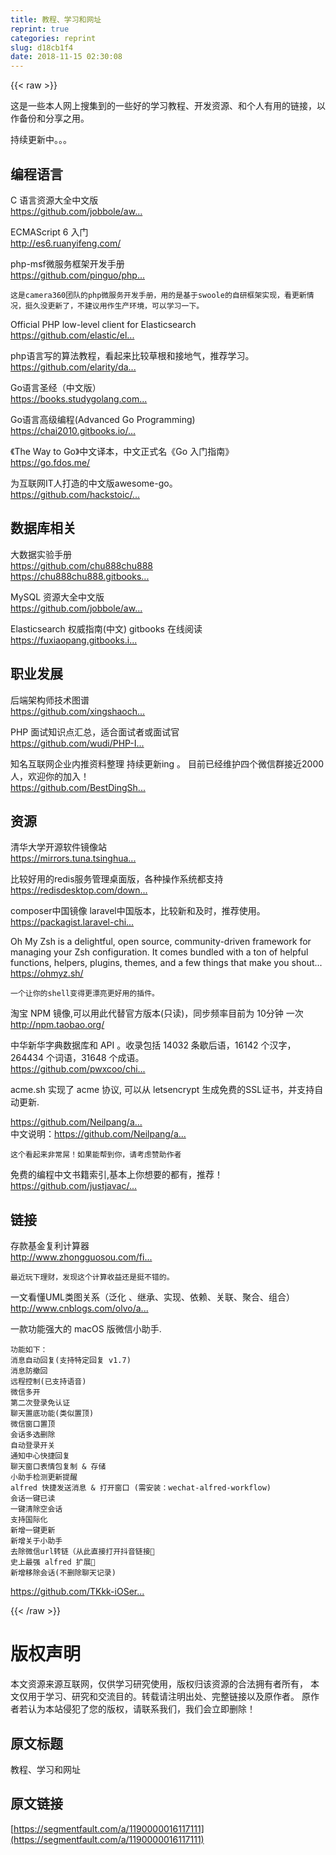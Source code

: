 ```yaml
---
title: 教程、学习和网址
reprint: true
categories: reprint
slug: d18cb1f4
date: 2018-11-15 02:30:08
---
```


{{< raw >}}
<p>&#x8FD9;&#x662F;&#x4E00;&#x4E9B;&#x672C;&#x4EBA;&#x7F51;&#x4E0A;&#x641C;&#x96C6;&#x5230;&#x7684;&#x4E00;&#x4E9B;&#x597D;&#x7684;&#x5B66;&#x4E60;&#x6559;&#x7A0B;&#x3001;&#x5F00;&#x53D1;&#x8D44;&#x6E90;&#x3001;&#x548C;&#x4E2A;&#x4EBA;&#x6709;&#x7528;&#x7684;&#x94FE;&#x63A5;&#xFF0C;&#x4EE5;&#x4F5C;&#x5907;&#x4EFD;&#x548C;&#x5206;&#x4EAB;&#x4E4B;&#x7528;&#x3002;</p><p>&#x6301;&#x7EED;&#x66F4;&#x65B0;&#x4E2D;&#x3002;&#x3002;&#x3002;</p><h2><strong>&#x7F16;&#x7A0B;&#x8BED;&#x8A00;</strong></h2><p>C &#x8BED;&#x8A00;&#x8D44;&#x6E90;&#x5927;&#x5168;&#x4E2D;&#x6587;&#x7248;<br><a href="https://github.com/jobbole/awesome-c-cn" rel="nofollow noreferrer"></a><a href="https://github.com/jobbole/awesome-c-cn" rel="nofollow noreferrer">https://github.com/jobbole/aw...</a></p><p>ECMAScript 6 &#x5165;&#x95E8;<br><a href="http://es6.ruanyifeng.com/" rel="nofollow noreferrer"></a><a href="http://es6.ruanyifeng.com/" rel="nofollow noreferrer">http://es6.ruanyifeng.com/</a></p><p>php-msf&#x5FAE;&#x670D;&#x52A1;&#x6846;&#x67B6;&#x5F00;&#x53D1;&#x624B;&#x518C;<br><a href="https://github.com/pinguo/php-msf-docs" rel="nofollow noreferrer"></a><a href="https://github.com/pinguo/php-msf-docs" rel="nofollow noreferrer">https://github.com/pinguo/php...</a></p><p><code>&#x8FD9;&#x662F;camera360&#x56E2;&#x961F;&#x7684;php&#x5FAE;&#x670D;&#x52A1;&#x5F00;&#x53D1;&#x624B;&#x518C;&#xFF0C;&#x7528;&#x7684;&#x662F;&#x57FA;&#x4E8E;swoole&#x7684;&#x81EA;&#x7814;&#x6846;&#x67B6;&#x5B9E;&#x73B0;&#xFF0C;&#x770B;&#x66F4;&#x65B0;&#x60C5;&#x51B5;&#xFF0C;&#x633A;&#x4E45;&#x6CA1;&#x66F4;&#x65B0;&#x4E86;&#xFF0C;&#x4E0D;&#x5EFA;&#x8BAE;&#x7528;&#x4F5C;&#x751F;&#x4EA7;&#x73AF;&#x5883;&#xFF0C;&#x53EF;&#x4EE5;&#x5B66;&#x4E60;&#x4E00;&#x4E0B;&#x3002;</code></p><p>Official PHP low-level client for Elasticsearch<br><a href="https://github.com/elastic/elasticsearch-php" rel="nofollow noreferrer"></a><a href="https://github.com/elastic/elasticsearch-php" rel="nofollow noreferrer">https://github.com/elastic/el...</a></p><p>php&#x8BED;&#x8A00;&#x5199;&#x7684;&#x7B97;&#x6CD5;&#x6559;&#x7A0B;&#xFF0C;&#x770B;&#x8D77;&#x6765;&#x6BD4;&#x8F83;&#x8349;&#x6839;&#x548C;&#x63A5;&#x5730;&#x6C14;&#xFF0C;&#x63A8;&#x8350;&#x5B66;&#x4E60;&#x3002;<br><a href="https://github.com/elarity/data-structure-php" rel="nofollow noreferrer"></a><a href="https://github.com/elarity/data-structure-php" rel="nofollow noreferrer">https://github.com/elarity/da...</a></p><p>Go&#x8BED;&#x8A00;&#x5723;&#x7ECF;&#xFF08;&#x4E2D;&#x6587;&#x7248;&#xFF09;<br><a href="https://books.studygolang.com/gopl-zh/" rel="nofollow noreferrer"></a><a href="https://books.studygolang.com/gopl-zh/" rel="nofollow noreferrer">https://books.studygolang.com...</a></p><p>Go&#x8BED;&#x8A00;&#x9AD8;&#x7EA7;&#x7F16;&#x7A0B;(Advanced Go Programming)<br><a href="https://chai2010.gitbooks.io/advanced-go-programming-book/content/" rel="nofollow noreferrer"></a><a href="https://chai2010.gitbooks.io/advanced-go-programming-book/content/" rel="nofollow noreferrer">https://chai2010.gitbooks.io/...</a></p><p>&#x300A;The Way to Go&#x300B;&#x4E2D;&#x6587;&#x8BD1;&#x672C;&#xFF0C;&#x4E2D;&#x6587;&#x6B63;&#x5F0F;&#x540D;&#x300A;Go &#x5165;&#x95E8;&#x6307;&#x5357;&#x300B;<br><a href="https://go.fdos.me/" rel="nofollow noreferrer"></a><a href="https://go.fdos.me/" rel="nofollow noreferrer">https://go.fdos.me/</a></p><p>&#x4E3A;&#x4E92;&#x8054;&#x7F51;IT&#x4EBA;&#x6253;&#x9020;&#x7684;&#x4E2D;&#x6587;&#x7248;awesome-go&#x3002;<br><a href="https://github.com/hackstoic/golang-open-source-projects" rel="nofollow noreferrer"></a><a href="https://github.com/hackstoic/golang-open-source-projects" rel="nofollow noreferrer">https://github.com/hackstoic/...</a></p><h2><strong>&#x6570;&#x636E;&#x5E93;&#x76F8;&#x5173;</strong></h2><p>&#x5927;&#x6570;&#x636E;&#x5B9E;&#x9A8C;&#x624B;&#x518C;<br><a href="https://github.com/chu888chu888" rel="nofollow noreferrer"></a><a href="https://github.com/chu888chu888" rel="nofollow noreferrer">https://github.com/chu888chu888</a><br><a href="https://chu888chu888.gitbooks.io/hadoopstudy/content/" rel="nofollow noreferrer"></a><a href="https://chu888chu888.gitbooks.io/hadoopstudy/content/" rel="nofollow noreferrer">https://chu888chu888.gitbooks...</a></p><p>MySQL &#x8D44;&#x6E90;&#x5927;&#x5168;&#x4E2D;&#x6587;&#x7248;<br><a href="https://github.com/jobbole/awesome-mysql-cn" rel="nofollow noreferrer"></a><a href="https://github.com/jobbole/awesome-mysql-cn" rel="nofollow noreferrer">https://github.com/jobbole/aw...</a></p><p>Elasticsearch &#x6743;&#x5A01;&#x6307;&#x5357;(&#x4E2D;&#x6587;) gitbooks &#x5728;&#x7EBF;&#x9605;&#x8BFB;<br><a href="https://fuxiaopang.gitbooks.io/learnelasticsearch/getting_started/" rel="nofollow noreferrer"></a><a href="https://fuxiaopang.gitbooks.io/learnelasticsearch/getting_started/" rel="nofollow noreferrer">https://fuxiaopang.gitbooks.i...</a></p><h2><strong>&#x804C;&#x4E1A;&#x53D1;&#x5C55;</strong></h2><p>&#x540E;&#x7AEF;&#x67B6;&#x6784;&#x5E08;&#x6280;&#x672F;&#x56FE;&#x8C31;<br><a href="https://github.com/xingshaocheng/architect-awesome" rel="nofollow noreferrer"></a><a href="https://github.com/xingshaocheng/architect-awesome" rel="nofollow noreferrer">https://github.com/xingshaoch...</a></p><p>PHP &#x9762;&#x8BD5;&#x77E5;&#x8BC6;&#x70B9;&#x6C47;&#x603B;&#xFF0C;&#x9002;&#x5408;&#x9762;&#x8BD5;&#x8005;&#x6216;&#x9762;&#x8BD5;&#x5B98;<br><a href="https://github.com/wudi/PHP-Interview-Best-Practices-in-China" rel="nofollow noreferrer">https://github.com/wudi/PHP-I...</a></p><p>&#x77E5;&#x540D;&#x4E92;&#x8054;&#x7F51;&#x4F01;&#x4E1A;&#x5185;&#x63A8;&#x8D44;&#x6599;&#x6574;&#x7406; &#x6301;&#x7EED;&#x66F4;&#x65B0;ing &#x3002; &#x76EE;&#x524D;&#x5DF2;&#x7ECF;&#x7EF4;&#x62A4;&#x56DB;&#x4E2A;&#x5FAE;&#x4FE1;&#x7FA4;&#x63A5;&#x8FD1;2000&#x4EBA;&#xFF0C;&#x6B22;&#x8FCE;&#x4F60;&#x7684;&#x52A0;&#x5165;&#xFF01;<br><a href="https://github.com/BestDingSheng/resources" rel="nofollow noreferrer"></a><a href="https://github.com/BestDingSheng/resources" rel="nofollow noreferrer">https://github.com/BestDingSh...</a></p><h2><strong>&#x8D44;&#x6E90;</strong></h2><p>&#x6E05;&#x534E;&#x5927;&#x5B66;&#x5F00;&#x6E90;&#x8F6F;&#x4EF6;&#x955C;&#x50CF;&#x7AD9;<br><a href="https://mirrors.tuna.tsinghua.edu.cn/" rel="nofollow noreferrer"></a><a href="https://mirrors.tuna.tsinghua.edu.cn/" rel="nofollow noreferrer">https://mirrors.tuna.tsinghua...</a></p><p>&#x6BD4;&#x8F83;&#x597D;&#x7528;&#x7684;redis&#x670D;&#x52A1;&#x7BA1;&#x7406;&#x684C;&#x9762;&#x7248;&#xFF0C;&#x5404;&#x79CD;&#x64CD;&#x4F5C;&#x7CFB;&#x7EDF;&#x90FD;&#x652F;&#x6301;<br><a href="https://redisdesktop.com/download" rel="nofollow noreferrer"></a><a href="https://redisdesktop.com/download" rel="nofollow noreferrer">https://redisdesktop.com/down...</a></p><p>composer&#x4E2D;&#x56FD;&#x955C;&#x50CF; laravel&#x4E2D;&#x56FD;&#x7248;&#x672C;&#xFF0C;&#x6BD4;&#x8F83;&#x65B0;&#x548C;&#x53CA;&#x65F6;&#xFF0C;&#x63A8;&#x8350;&#x4F7F;&#x7528;&#x3002;<br><a href="https://packagist.laravel-china.org/" rel="nofollow noreferrer"></a><a href="https://packagist.laravel-china.org/" rel="nofollow noreferrer">https://packagist.laravel-chi...</a></p><p>Oh My Zsh is a delightful, open source, community-driven framework for managing your Zsh configuration. It comes bundled with a ton of helpful functions, helpers, plugins, themes, and a few things that make you shout...<br><a href="https://ohmyz.sh/" rel="nofollow noreferrer"></a><a href="https://ohmyz.sh/" rel="nofollow noreferrer">https://ohmyz.sh/</a></p><p><code>&#x4E00;&#x4E2A;&#x8BA9;&#x4F60;&#x7684;shell&#x53D8;&#x5F97;&#x66F4;&#x6F02;&#x4EAE;&#x66F4;&#x597D;&#x7528;&#x7684;&#x63D2;&#x4EF6;&#x3002;</code></p><p>&#x6DD8;&#x5B9D; NPM &#x955C;&#x50CF;,&#x53EF;&#x4EE5;&#x7528;&#x6B64;&#x4EE3;&#x66FF;&#x5B98;&#x65B9;&#x7248;&#x672C;(&#x53EA;&#x8BFB;)&#xFF0C;&#x540C;&#x6B65;&#x9891;&#x7387;&#x76EE;&#x524D;&#x4E3A; 10&#x5206;&#x949F; &#x4E00;&#x6B21;<br><a href="http://npm.taobao.org/" rel="nofollow noreferrer"></a><a href="http://npm.taobao.org/" rel="nofollow noreferrer">http://npm.taobao.org/</a></p><p>&#x4E2D;&#x534E;&#x65B0;&#x534E;&#x5B57;&#x5178;&#x6570;&#x636E;&#x5E93;&#x548C; API &#x3002;&#x6536;&#x5F55;&#x5305;&#x62EC; 14032 &#x6761;&#x6B47;&#x540E;&#x8BED;&#xFF0C;16142 &#x4E2A;&#x6C49;&#x5B57;&#xFF0C;264434 &#x4E2A;&#x8BCD;&#x8BED;&#xFF0C;31648 &#x4E2A;&#x6210;&#x8BED;&#x3002;<br><a href="https://github.com/pwxcoo/chinese-xinhua" rel="nofollow noreferrer"></a><a href="https://github.com/pwxcoo/chinese-xinhua" rel="nofollow noreferrer">https://github.com/pwxcoo/chi...</a></p><p>acme.sh &#x5B9E;&#x73B0;&#x4E86; acme &#x534F;&#x8BAE;, &#x53EF;&#x4EE5;&#x4ECE; letsencrypt &#x751F;&#x6210;&#x514D;&#x8D39;&#x7684;SSL&#x8BC1;&#x4E66;&#xFF0C;&#x5E76;&#x652F;&#x6301;&#x81EA;&#x52A8;&#x66F4;&#x65B0;.</p><p><a href="https://github.com/Neilpang/acme.sh" rel="nofollow noreferrer"></a><a href="https://github.com/Neilpang/acme.sh" rel="nofollow noreferrer">https://github.com/Neilpang/a...</a><br>&#x4E2D;&#x6587;&#x8BF4;&#x660E;&#xFF1A;<a href="https://github.com/Neilpang/acme.sh/wiki/%E8%AF%B4%E6%98%8E" rel="nofollow noreferrer"></a><a href="https://github.com/Neilpang/acme.sh/wiki/%E8%AF%B4%E6%98%8E" rel="nofollow noreferrer">https://github.com/Neilpang/a...</a></p><p><code>&#x8FD9;&#x4E2A;&#x770B;&#x8D77;&#x6765;&#x975E;&#x5E38;&#x5C4C;&#xFF01;&#x5982;&#x679C;&#x80FD;&#x5E2E;&#x5230;&#x4F60;&#xFF0C;&#x8BF7;&#x8003;&#x8651;&#x8D5E;&#x52A9;&#x4F5C;&#x8005;</code></p><p>&#x514D;&#x8D39;&#x7684;&#x7F16;&#x7A0B;&#x4E2D;&#x6587;&#x4E66;&#x7C4D;&#x7D22;&#x5F15;,&#x57FA;&#x672C;&#x4E0A;&#x4F60;&#x60F3;&#x8981;&#x7684;&#x90FD;&#x6709;&#xFF0C;&#x63A8;&#x8350;&#xFF01;<br><a href="https://github.com/justjavac/free-programming-books-zh_CN" rel="nofollow noreferrer"></a><a href="https://github.com/justjavac/free-programming-books-zh_CN" rel="nofollow noreferrer">https://github.com/justjavac/...</a></p><h2><strong>&#x94FE;&#x63A5;</strong></h2><p>&#x5B58;&#x6B3E;&#x57FA;&#x91D1;&#x590D;&#x5229;&#x8BA1;&#x7B97;&#x5668;<br><a href="http://www.zhongguosou.com/finance/fuli_jisuan.html" rel="nofollow noreferrer"></a><a href="http://www.zhongguosou.com/finance/fuli_jisuan.html" rel="nofollow noreferrer">http://www.zhongguosou.com/fi...</a></p><p><code>&#x6700;&#x8FD1;&#x73A9;&#x4E0B;&#x7406;&#x8D22;&#xFF0C;&#x53D1;&#x73B0;&#x8FD9;&#x4E2A;&#x8BA1;&#x7B97;&#x6536;&#x76CA;&#x8FD8;&#x662F;&#x633A;&#x4E0D;&#x9519;&#x7684;&#x3002;</code></p><p>&#x4E00;&#x6587;&#x770B;&#x61C2;UML&#x7C7B;&#x56FE;&#x5173;&#x7CFB;&#xFF08;&#x6CDB;&#x5316; &#x3001;&#x7EE7;&#x627F;&#x3001;&#x5B9E;&#x73B0;&#x3001;&#x4F9D;&#x8D56;&#x3001;&#x5173;&#x8054;&#x3001;&#x805A;&#x5408;&#x3001;&#x7EC4;&#x5408;&#xFF09;<br><a href="http://www.cnblogs.com/olvo/archive/2012/05/03/2481014.html" rel="nofollow noreferrer"></a><a href="http://www.cnblogs.com/olvo/archive/2012/05/03/2481014.html" rel="nofollow noreferrer">http://www.cnblogs.com/olvo/a...</a></p><p>&#x4E00;&#x6B3E;&#x529F;&#x80FD;&#x5F3A;&#x5927;&#x7684; macOS &#x7248;&#x5FAE;&#x4FE1;&#x5C0F;&#x52A9;&#x624B;.</p><pre><code>&#x529F;&#x80FD;&#x5982;&#x4E0B;&#xFF1A;
&#x6D88;&#x606F;&#x81EA;&#x52A8;&#x56DE;&#x590D;(&#x652F;&#x6301;&#x7279;&#x5B9A;&#x56DE;&#x590D; v1.7)
&#x6D88;&#x606F;&#x9632;&#x64A4;&#x56DE;
&#x8FDC;&#x7A0B;&#x63A7;&#x5236;(&#x5DF2;&#x652F;&#x6301;&#x8BED;&#x97F3;)
&#x5FAE;&#x4FE1;&#x591A;&#x5F00;
&#x7B2C;&#x4E8C;&#x6B21;&#x767B;&#x5F55;&#x514D;&#x8BA4;&#x8BC1;
&#x804A;&#x5929;&#x7F6E;&#x5E95;&#x529F;&#x80FD;(&#x7C7B;&#x4F3C;&#x7F6E;&#x9876;)
&#x5FAE;&#x4FE1;&#x7A97;&#x53E3;&#x7F6E;&#x9876;
&#x4F1A;&#x8BDD;&#x591A;&#x9009;&#x5220;&#x9664;
&#x81EA;&#x52A8;&#x767B;&#x5F55;&#x5F00;&#x5173;
&#x901A;&#x77E5;&#x4E2D;&#x5FC3;&#x5FEB;&#x6377;&#x56DE;&#x590D;
&#x804A;&#x5929;&#x7A97;&#x53E3;&#x8868;&#x60C5;&#x5305;&#x590D;&#x5236; &amp; &#x5B58;&#x50A8;
&#x5C0F;&#x52A9;&#x624B;&#x68C0;&#x6D4B;&#x66F4;&#x65B0;&#x63D0;&#x9192;
alfred &#x5FEB;&#x6377;&#x53D1;&#x9001;&#x6D88;&#x606F; &amp; &#x6253;&#x5F00;&#x7A97;&#x53E3; (&#x9700;&#x5B89;&#x88C5;&#xFF1A;wechat-alfred-workflow)
&#x4F1A;&#x8BDD;&#x4E00;&#x952E;&#x5DF2;&#x8BFB;
&#x4E00;&#x952E;&#x6E05;&#x9664;&#x7A7A;&#x4F1A;&#x8BDD;
&#x652F;&#x6301;&#x56FD;&#x9645;&#x5316;
&#x65B0;&#x589E;&#x4E00;&#x952E;&#x66F4;&#x65B0;
&#x65B0;&#x589E;&#x5173;&#x4E8E;&#x5C0F;&#x52A9;&#x624B;
&#x53BB;&#x9664;&#x5FAE;&#x4FE1;url&#x8F6C;&#x94FE;&#xFF08;&#x4ECE;&#x6B64;&#x76F4;&#x63A5;&#x6253;&#x5F00;&#x6296;&#x97F3;&#x94FE;&#x63A5;&#x1F31D;
&#x53F2;&#x4E0A;&#x6700;&#x5F3A; alfred &#x6269;&#x5C55;&#x1F31A;
&#x65B0;&#x589E;&#x79FB;&#x9664;&#x4F1A;&#x8BDD;(&#x4E0D;&#x5220;&#x9664;&#x804A;&#x5929;&#x8BB0;&#x5F55;)
</code></pre><p><a href="https://github.com/TKkk-iOSer/WeChatPlugin-MacOS" rel="nofollow noreferrer"></a><a href="https://github.com/TKkk-iOSer/WeChatPlugin-MacOS" rel="nofollow noreferrer">https://github.com/TKkk-iOSer...</a></p>
{{< /raw >}}

# 版权声明
本文资源来源互联网，仅供学习研究使用，版权归该资源的合法拥有者所有，
本文仅用于学习、研究和交流目的。转载请注明出处、完整链接以及原作者。
原作者若认为本站侵犯了您的版权，请联系我们，我们会立即删除！

## 原文标题
教程、学习和网址

## 原文链接
[https://segmentfault.com/a/1190000016117111](https://segmentfault.com/a/1190000016117111)

